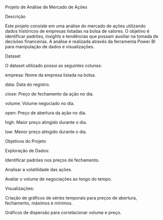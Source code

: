 Projeto de Análise de Mercado de Ações

Descrição

Este projeto consiste em uma análise do mercado de ações utilizando dados históricos de empresas listadas na bolsa de valores. O objetivo é identificar padrões, insights e tendências que possam auxiliar na tomada de decisões financeiras. A análise é realizada através da ferramenta Power BI para manipulação de dados e visualizações.

Dataset

O dataset utilizado possui as seguintes colunas:

empresa: Nome da empresa listada na bolsa.

data: Data do registro.

close: Preço de fechamento da ação no dia.

volume: Volume negociado no dia.

open: Preço de abertura da ação no dia.

high: Maior preço atingido durante o dia.

low: Menor preço atingido durante o dia.

Objetivos do Projeto

Exploração de Dados:

Identificar padrões nos preços de fechamento.

Analisar a volatilidade das ações.

Avaliar o volume de negociações ao longo do tempo.

Visualizações:

Criação de gráficos de séries temporais para preços de abertura, fechamento, máximos e mínimos.

Gráficos de dispersão para correlacionar volume e preço.
